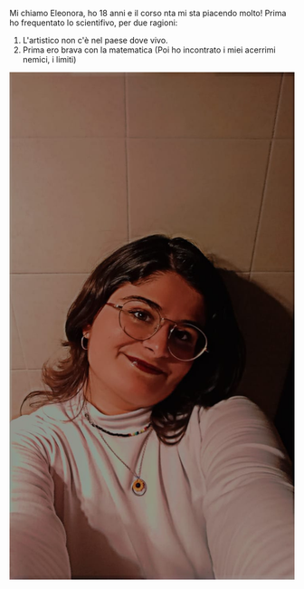 Mi chiamo Eleonora, ho 18 anni e il corso nta mi sta piacendo molto!
Prima ho frequentato lo scientifivo, per due ragioni:
1. L'artistico non c'è nel paese dove vivo.
2. Prima ero brava con la matematica (Poi ho incontrato i miei acerrimi nemici, i limiti)

<img src="io.jfif">